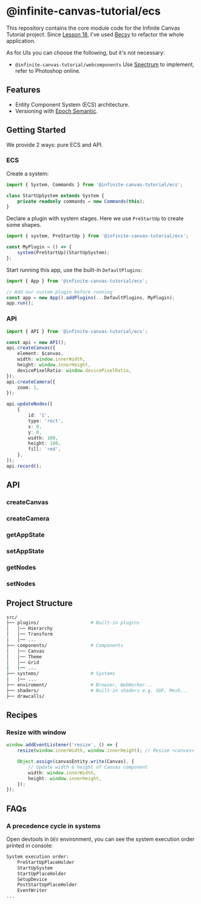 # @infinite-canvas-tutorial/ecs

This repository contains the core module code for the Infinite Canvas Tutorial project.
Since [Lesson 18], I've used [Becsy] to refactor the whole application.

As for UIs you can choose the following, but it's not necessary:

-   `@infinite-canvas-tutorial/webcomponents` Use [Spectrum] to implement, refer to Photoshop online.

## Features

-   Entity Component System (ECS) architecture.
-   Versioning with [Epoch Semantic].

## Getting Started

We provide 2 ways: pure ECS and API.

### ECS

Create a system:

```ts
import { System, Commands } from '@infinite-canvas-tutorial/ecs';

class StartUpSystem extends System {
    private readonly commands = new Commands(this);
}
```

Declare a plugin with system stages. Here we use `PreStartUp` to create some shapes.

```ts
import { system, PreStartUp } from '@infinite-canvas-tutorial/ecs';

const MyPlugin = () => {
    system(PreStartUp)(StartUpSystem);
};
```

Start running this app, use the built-in `DefaultPlugins`:

```ts
import { App } from '@infinite-canvas-tutorial/ecs';

// Add our custom plugin before running
const app = new App().addPlugins(...DefaultPlugins, MyPlugin);
app.run();
```

### API

```ts
import { API } from '@infinite-canvas-tutorial/ecs';

const api = new API();
api.createCanvas({
    element: $canvas,
    width: window.innerWidth,
    height: window.innerHeight,
    devicePixelRatio: window.devicePixelRatio,
});
api.createCamera({
    zoom: 1,
});

api.updateNodes([
    {
        id: '1',
        type: 'rect',
        x: 0,
        y: 0,
        width: 100,
        height: 100,
        fill: 'red',
    },
]);
api.record();
```

## API

### createCanvas

### createCamera

### getAppState

### setAppState

### getNodes

### setNodes

## Project Structure

```bash
src/
├── plugins/                   # Built-in plugins
│   │── Hierarchy
│   │── Transform
|   │── ...
├── components/                # Components
│   │── Canvas
│   │── Theme
│   │── Grid
|   |── ...
├── systems/                   # Systems
|   |── ...
├── enviroment/                # Browser, WebWorker...
├── shaders/                   # Built-in shaders e.g. SDF, Mesh...
├── drawcalls/
```

## Recipes

### Resize with window

```ts
window.addEventListener('resize', () => {
    resize(window.innerWidth, window.innerHeight); // Resize <canvas>

    Object.assign(canvasEntity.write(Canvas), {
        // Update width & height of Canvas component
        width: window.innerWidth,
        height: window.innerHeight,
    });
});
```

## FAQs

### A precedence cycle in systems

Open devtools in `DEV` environment, you can see the system execution order printed in console:

```bash
System execution order:
    PreStartUpPlaceHolder
    StartUpSystem
    StartUpPlaceHolder
    SetupDevice
    PostStartUpPlaceHolder
    EventWriter
...
```

[Lesson 18]: https://infinitecanvas.cc/guide/lesson-018
[Becsy]: https://lastolivegames.github.io/becsy/
[Spectrum]: https://opensource.adobe.com/spectrum-web-components
[Epoch Semantic]: https://antfu.me/posts/epoch-semver
